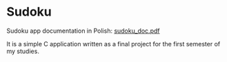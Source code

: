 # Sudoku
Sudoku app documentation in Polish:
[sudoku_doc.pdf](https://github.com/skibins/Sudoku/files/14088942/sudoku_doc.pdf)

It is a simple C application written as a final project for the first semester of my studies.
